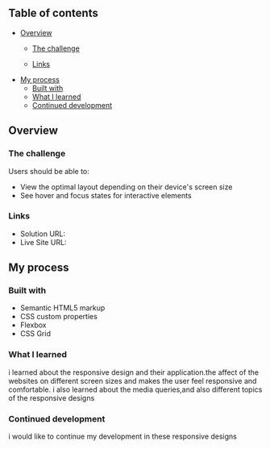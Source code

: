 ## Table of contents

- [Overview](#overview)
  - [The challenge](#the-challenge)
  
  - [Links](#links)
- [My process](#my-process)
  - [Built with](#built-with)
  - [What I learned](#what-i-learned)
  - [Continued development](#continued-development)


## Overview

### The challenge

Users should be able to:

- View the optimal layout depending on their device's screen size
- See hover and focus states for interactive elements



### Links

- Solution URL:
- Live Site URL:

## My process

### Built with

- Semantic HTML5 markup
- CSS custom properties
- Flexbox
- CSS Grid


### What I learned
i learned about the responsive design and their application.the affect of the websites on different screen sizes and makes the user feel responsive and comfortable.
 i also learned about the media queries,and also different topics of the responsive designs


### Continued development
i would like to continue my development in these responsive designs 


